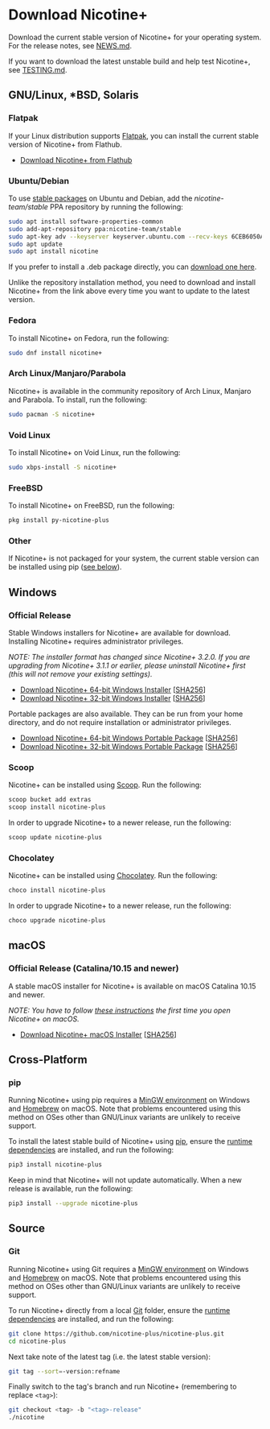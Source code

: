 # Download Nicotine+

Download the current stable version of Nicotine+ for your operating system. For the release notes, see [NEWS.md](/NEWS.md).

If you want to download the latest unstable build and help test Nicotine+, see [TESTING.md](TESTING.md).

## GNU/Linux, *BSD, Solaris

### Flatpak

If your Linux distribution supports [Flatpak](https://www.flatpak.org/setup/), you can install the current stable version of Nicotine+ from Flathub.

- [Download Nicotine+ from Flathub](https://flathub.org/apps/details/org.nicotine_plus.Nicotine)

### Ubuntu/Debian

To use [stable packages](https://launchpad.net/~nicotine-team/+archive/ubuntu/stable) on Ubuntu and Debian, add the *nicotine-team/stable* PPA repository by running the following:

```sh
sudo apt install software-properties-common
sudo add-apt-repository ppa:nicotine-team/stable
sudo apt-key adv --keyserver keyserver.ubuntu.com --recv-keys 6CEB6050A30E5769
sudo apt update
sudo apt install nicotine
```

If you prefer to install a .deb package directly, you can [download one here](http://ppa.launchpad.net/nicotine-team/stable/ubuntu/pool/main/n/nicotine/).

Unlike the repository installation method, you need to download and install Nicotine+ from the link above every time you want to update to the latest version.

### Fedora

To install Nicotine+ on Fedora, run the following:

```sh
sudo dnf install nicotine+
```

### Arch Linux/Manjaro/Parabola

Nicotine+ is available in the community repository of Arch Linux, Manjaro and Parabola. To install, run the following:

```sh
sudo pacman -S nicotine+
```

### Void Linux

To install Nicotine+ on Void Linux, run the following:

```sh
sudo xbps-install -S nicotine+
```

### FreeBSD

To install Nicotine+ on FreeBSD, run the following:

```sh
pkg install py-nicotine-plus
```

### Other

If Nicotine+ is not packaged for your system, the current stable version can be installed using pip ([see below](DOWNLOADS.md#pip)).

## Windows

### Official Release

Stable Windows installers for Nicotine+ are available for download. Installing Nicotine+ requires administrator privileges.

*NOTE: The installer format has changed since Nicotine+ 3.2.0. If you are upgrading from Nicotine+ 3.1.1 or earlier, please uninstall Nicotine+ first (this will not remove your existing settings).*

- [Download Nicotine+ 64-bit Windows Installer](https://github.com/nicotine-plus/nicotine-plus/releases/latest/download/windows-x86_64-installer.zip)  [[SHA256](https://github.com/nicotine-plus/nicotine-plus/releases/latest/download/windows-x86_64-installer.zip.sha256)]
- [Download Nicotine+ 32-bit Windows Installer](https://github.com/nicotine-plus/nicotine-plus/releases/latest/download/windows-i686-installer.zip)  [[SHA256](https://github.com/nicotine-plus/nicotine-plus/releases/latest/download/windows-i686-installer.zip.sha256)]

Portable packages are also available. They can be run from your home directory, and do not require installation or administrator privileges.

- [Download Nicotine+ 64-bit Windows Portable Package](https://github.com/nicotine-plus/nicotine-plus/releases/latest/download/windows-x86_64-package.zip)  [[SHA256](https://github.com/nicotine-plus/nicotine-plus/releases/latest/download/windows-x86_64-package.zip.sha256)]
- [Download Nicotine+ 32-bit Windows Portable Package](https://github.com/nicotine-plus/nicotine-plus/releases/latest/download/windows-i686-package.zip)  [[SHA256](https://github.com/nicotine-plus/nicotine-plus/releases/latest/download/windows-i686-package.zip.sha256)]

### Scoop

Nicotine+ can be installed using [Scoop](https://scoop.sh/). Run the following:

```sh
scoop bucket add extras
scoop install nicotine-plus
```

In order to upgrade Nicotine+ to a newer release, run the following:

```sh
scoop update nicotine-plus
```

### Chocolatey

Nicotine+ can be installed using [Chocolatey](https://chocolatey.org/install). Run the following:

```sh
choco install nicotine-plus
```

In order to upgrade Nicotine+ to a newer release, run the following:

```sh
choco upgrade nicotine-plus
```

## macOS

### Official Release (Catalina/10.15 and newer)

A stable macOS installer for Nicotine+ is available on macOS Catalina 10.15 and newer.

*NOTE: You have to follow [these instructions](https://support.apple.com/guide/mac-help/open-a-mac-app-from-an-unidentified-developer-mh40616/mac) the first time you open Nicotine+ on macOS.*

- [Download Nicotine+ macOS Installer](https://github.com/nicotine-plus/nicotine-plus/releases/latest/download/macos-installer.zip)  [[SHA256](https://github.com/nicotine-plus/nicotine-plus/releases/latest/download/macos-installer.zip.sha256)]

## Cross-Platform

### pip

Running Nicotine+ using pip requires a [MinGW environment](https://en.wikipedia.org/wiki/MinGW) on Windows and [Homebrew](https://brew.sh/) on macOS. Note that problems encountered using this method on OSes other than GNU/Linux variants are unlikely to receive support.

To install the latest stable build of Nicotine+ using [pip](https://pip.pypa.io/), ensure the [runtime dependencies](DEPENDENCIES.md) are installed, and run the following:

```sh
pip3 install nicotine-plus
```

Keep in mind that Nicotine+ will not update automatically. When a new release is available, run the following:

```sh
pip3 install --upgrade nicotine-plus
```

## Source

### Git

Running Nicotine+ using Git requires a [MinGW environment](https://en.wikipedia.org/wiki/MinGW) on Windows and [Homebrew](https://brew.sh/) on macOS. Note that problems encountered using this method on OSes other than GNU/Linux variants are unlikely to receive support.

To run Nicotine+ directly from a local [Git](https://git-scm.com/) folder, ensure the [runtime dependencies](DEPENDENCIES.md) are installed, and run the following:

```sh
git clone https://github.com/nicotine-plus/nicotine-plus.git
cd nicotine-plus
```

Next take note of the latest tag (i.e. the latest stable version):

```sh
git tag --sort=-version:refname
```

Finally switch to the tag's branch and run Nicotine+ (remembering to replace `<tag>`):

```sh
git checkout <tag> -b "<tag>-release"
./nicotine
```
